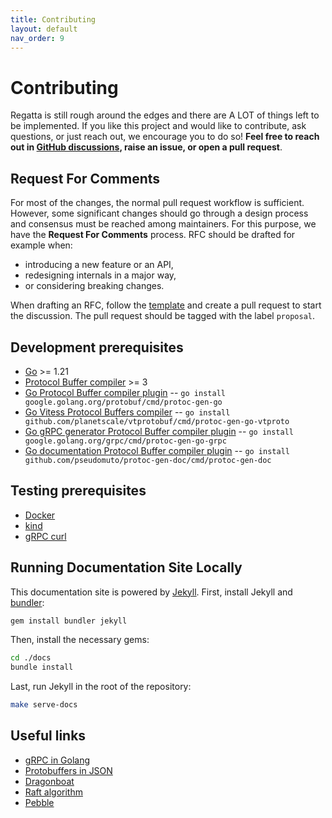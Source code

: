 ```yaml
---
title: Contributing
layout: default
nav_order: 9
---
```


# Contributing

Regatta is still rough around the edges and there are A LOT of things left to be implemented.
If you like this project and would like to contribute, ask questions, or just reach out, we encourage you to do so!
**Feel free to reach out in [GitHub discussions](https://github.com/jamf/regatta/discussions),
raise an issue, or open a pull request**.

## Request For Comments

For most of the changes, the normal pull request workflow is sufficient. However, some significant changes
should go through a design process and consensus must be reached among maintainers. For this purpose, we have
the **Request For Comments** process. RFC should be drafted for example when:

* introducing a new feature or an API,
* redesigning internals in a major way,
* or considering breaking changes.

When drafting an RFC, follow the [template](proposals/000-rfc-template.md) and create a pull request to start the discussion.
The pull request should be tagged with the label `proposal`.

## Development prerequisites

* [Go](https://golang.org/) >= 1.21
* [Protocol Buffer compiler](https://grpc.io/docs/protoc-installation/) >= 3
* [Go Protocol Buffer compiler plugin](https://pkg.go.dev/github.com/golang/protobuf/protoc-gen-go)
  -- `go install google.golang.org/protobuf/cmd/protoc-gen-go`
* [Go Vitess Protocol Buffers compiler](https://github.com/planetscale/vtprotobuf/)
  -- `go install github.com/planetscale/vtprotobuf/cmd/protoc-gen-go-vtproto`
* [Go gRPC generator Protocol Buffer compiler plugin](https://pkg.go.dev/google.golang.org/grpc/cmd/protoc-gen-go-grpc)
  -- `go install google.golang.org/grpc/cmd/protoc-gen-go-grpc`
* [Go documentation Protocol Buffer compiler plugin](https://github.com/pseudomuto/protoc-gen-doc)
  -- `go install github.com/pseudomuto/protoc-gen-doc/cmd/protoc-gen-doc`

## Testing prerequisites

* [Docker](https://www.docker.com)
* [kind](https://kind.sigs.k8s.io/)
* [gRPC curl](https://github.com/fullstorydev/grpcurl)

## Running Documentation Site Locally

This documentation site is powered by [Jekyll](https://jekyllrb.com).
First, install Jekyll and [bundler](https://bundler.io):

```bash
gem install bundler jekyll
```

Then, install the necessary gems:

```bash
cd ./docs
bundle install
```

Last, run Jekyll in the root of the repository:

```bash
make serve-docs
```

## Useful links

* [gRPC in Golang](https://grpc.io/docs/languages/go/)
* [Protobuffers in JSON](https://developers.google.com/protocol-buffers/docs/proto3#json)
* [Dragonboat](https://github.com/lni/dragonboat)
* [Raft algorithm](https://raft.github.io)
* [Pebble](https://github.com/cockroachdb/pebble)


